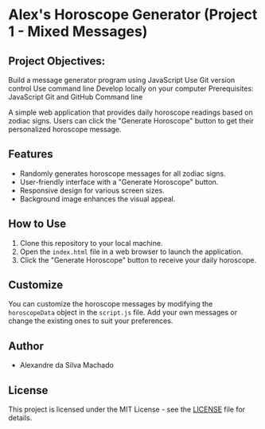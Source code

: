 # Alex's Horoscope Generator (Project 1 - Mixed Messages)

## Project Objectives:
Build a message generator program using JavaScript
Use Git version control
Use command line
Develop locally on your computer
Prerequisites:
JavaScript
Git and GitHub
Command line

A simple web application that provides daily horoscope readings based on zodiac signs. Users can click the "Generate Horoscope" button to get their personalized horoscope message.

## Features

- Randomly generates horoscope messages for all zodiac signs.
- User-friendly interface with a "Generate Horoscope" button.
- Responsive design for various screen sizes.
- Background image enhances the visual appeal.

## How to Use

1. Clone this repository to your local machine.
2. Open the `index.html` file in a web browser to launch the application.
3. Click the "Generate Horoscope" button to receive your daily horoscope.

## Customize

You can customize the horoscope messages by modifying the `horoscopeData` object in the `script.js` file. Add your own messages or change the existing ones to suit your preferences.

## Author

- Alexandre da Silva Machado

## License

This project is licensed under the MIT License - see the [LICENSE](/LICENSE.md) file for details.
